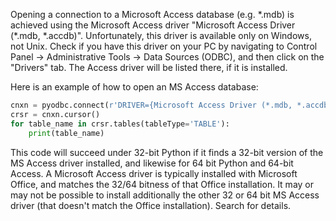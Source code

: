 Opening a connection to a Microsoft Access database (e.g. \*.mdb) is achieved using the Microsoft Access driver "Microsoft Access Driver (\*.mdb, \*.accdb)".  Unfortunately, this driver is available only on Windows, not Unix.  Check if you have this driver on your PC by navigating to Control Panel -> Administrative Tools -> Data Sources (ODBC), and then click on the "Drivers" tab.  The Access driver will be listed there, if it is installed.

Here is an example of how to open an MS Access database:

```python
cnxn = pyodbc.connect(r'DRIVER={Microsoft Access Driver (*.mdb, *.accdb)};DBQ=C:\path\to\db\mydb.mdb;UID=myusername;PWD=mypassword;')
crsr = cnxn.cursor()
for table_name in crsr.tables(tableType='TABLE'):
    print(table_name)
```

This code will succeed under 32-bit Python if it finds a 32-bit version of the MS Access driver installed, and likewise for 64 bit Python and 64-bit Access. A Microsoft Access driver is typically installed with Microsoft Office, and matches the 32/64 bitness of that Office installation. It may or may not be possible to install additionally the other 32 or 64 bit MS Access driver (that doesn't match the Office installation). Search for details.